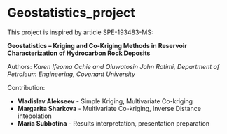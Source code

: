 # Geostatistics_project

This project is inspired by article SPE-193483-MS: 

**Geostatistics – Kriging and Co-Kriging Methods in Reservoir Characterization of Hydrocarbon Rock Deposits** 

Authors:
*Karen Ifeoma Ochie and Oluwatosin John Rotimi, Department of Petroleum Engineering, Covenant University*

Contribution:

- **Vladislav Alekseev** - Simple Kriging, Multivariate Co-kriging
- **Margarita Sharkova** - Multivariate Co-kriging, Inverse Distance intepolation 
- **Maria Subbotina** - Results interpretation, presentation preparation 
